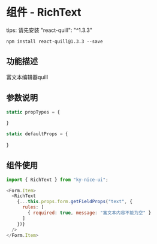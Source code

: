 # 组件 - RichText

tips: 请先安装 "react-quill": "^1.3.3"

`npm install react-quill@1.3.3 --save`

## 功能描述

富文本编辑器quill

## 参数说明

```javascript
static propTypes = {
  
}

static defaultProps = {
  
}
```

## 组件使用

```javascript
import { RichText } from "ky-nice-ui";

<Form.Item>
  <RichText
    {...this.props.form.getFieldProps("text", {
      rules: [
        { required: true, message: "富文本内容不能为空" }
      ]
    })}
  />
</Form.Item>
```